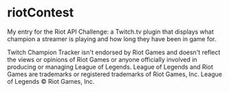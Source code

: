 # riotContest
My entry for the Riot API Challenge: a Twitch.tv plugin that displays what champion a streamer is playing and how long they have been in game for.

Twitch Champion Tracker isn't endorsed by Riot Games and doesn't reflect the views or opinions of Riot Games or anyone officially involved in producing or managing League of Legends. League of Legends and Riot Games are trademarks or registered trademarks of Riot Games, Inc. League of Legends © Riot Games, Inc.

